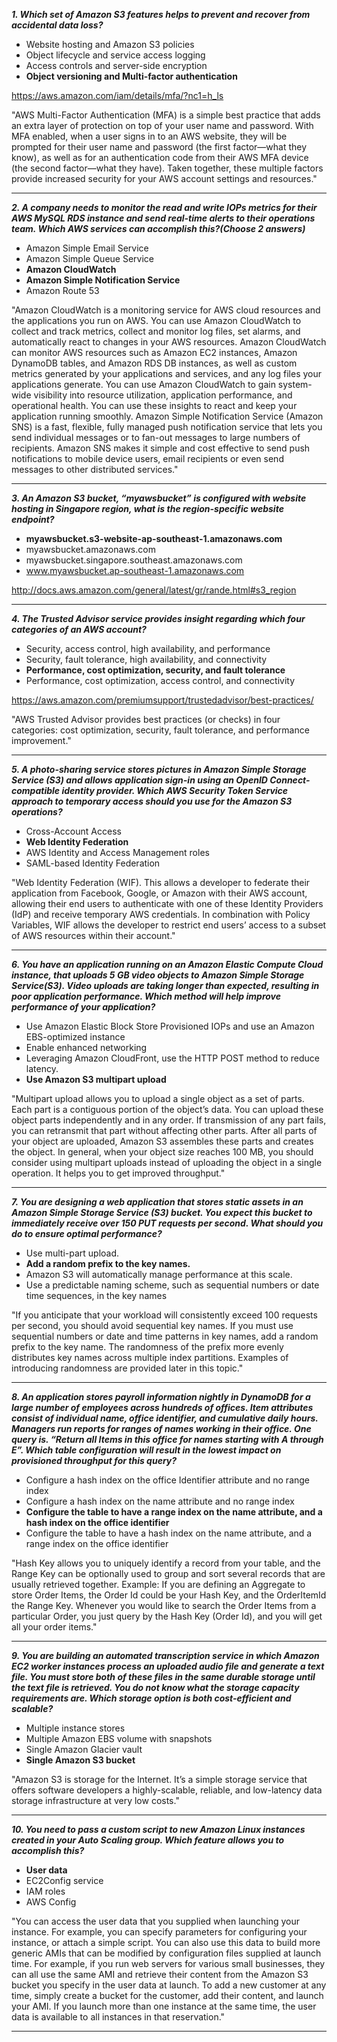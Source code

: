 **_1. Which set of Amazon S3 features helps to prevent and recover from accidental data loss?_**
 
- Website hosting and Amazon S3 policies
- Object lifecycle and service access logging
- Access controls and server-side encryption
- **Object versioning and Multi-factor authentication**

https://aws.amazon.com/iam/details/mfa/?nc1=h_ls

"AWS Multi-Factor Authentication (MFA) is a simple best practice that adds an extra layer of protection on top of your user name and password. 
With MFA enabled, when a user signs in to an AWS website, they will be prompted for their user name and password (the first factor—what they know),
 as well as for an authentication code from their AWS MFA device (the second factor—what they have). 
Taken together, these multiple factors provide increased security for your AWS account settings and resources."

---

**_2. A company needs to monitor the read and write IOPs metrics for their AWS MySQL RDS instance and send real-time alerts to their operations team. Which AWS services can accomplish this?(Choose 2 answers)_**
 
- Amazon Simple Email Service
- Amazon Simple Queue Service
- **Amazon CloudWatch**
- **Amazon Simple Notification Service**
- Amazon Route 53

"Amazon CloudWatch is a monitoring service for AWS cloud resources and the applications you run on AWS. You can use Amazon CloudWatch to collect and track metrics, collect and monitor log files, set alarms, and automatically react to changes in your AWS resources. 
Amazon CloudWatch can monitor AWS resources such as Amazon EC2 instances, Amazon DynamoDB tables, and Amazon RDS DB instances, as well as custom metrics generated by your applications and services, and any log files your applications generate. 
You can use Amazon CloudWatch to gain system-wide visibility into resource utilization, application performance, and operational health. You can use these insights to react and keep your application running smoothly.
Amazon Simple Notification Service (Amazon SNS) is a fast, flexible, fully managed push notification service that lets you send individual messages or to fan-out messages to large numbers of recipients. 
Amazon SNS makes it simple and cost effective to send push notifications to mobile device users, email recipients or even send messages to other distributed services."

---

**_3. An Amazon S3 bucket, “myawsbucket” is configured with website hosting in Singapore region, what is the region-specific website endpoint?_**

- **myawsbucket.s3-website-ap-southeast-1.amazonaws.com**
- myawsbucket.amazonaws.com
- myawsbucket.singapore.southeast.amazonaws.com
- www.myawsbucket.ap-southeast-1.amazonaws.com

http://docs.aws.amazon.com/general/latest/gr/rande.html#s3_region

---

**_4. The Trusted Advisor service provides insight regarding which four categories of an AWS account?_**

- Security, access control, high availability, and performance
- Security, fault tolerance, high availability, and connectivity
- **Performance, cost optimization, security, and fault tolerance**
- Performance, cost optimization, access control, and connectivity

https://aws.amazon.com/premiumsupport/trustedadvisor/best-practices/

"AWS Trusted Advisor provides best practices (or checks) in four categories: cost optimization, security, fault tolerance, and performance improvement."

---

**_5. A photo-sharing service stores pictures in Amazon Simple Storage Service (S3) and allows application sign-in using an OpenID Connect-compatible identity provider. Which AWS Security Token Service approach to temporary access should you use for the Amazon S3 operations?_**

- Cross-Account Access
- **Web Identity Federation**
- AWS Identity and Access Management roles
- SAML-based Identity Federation

"Web Identity Federation (WIF). This allows a developer to federate their application from Facebook, Google, or Amazon with their AWS account, allowing their end users to authenticate with one of these Identity Providers (IdP) and receive temporary AWS credentials.
 In combination with Policy Variables, WIF allows the developer to restrict end users’ access to a subset of AWS resources within their account."

---

**_6. You have an application running on an Amazon Elastic Compute Cloud instance, that uploads 5 GB video objects to Amazon Simple Storage Service(S3). 
Video uploads are taking longer than expected, resulting in poor application performance.
Which method will help improve performance of your application?_**
 
- Use Amazon Elastic Block Store Provisioned IOPs and use an Amazon EBS-optimized instance
- Enable enhanced networking
- Leveraging Amazon CloudFront, use the HTTP POST method to reduce latency.
- **Use Amazon S3 multipart upload**

"Multipart upload allows you to upload a single object as a set of parts. Each part is a contiguous portion of the object’s data. 
You can upload these object parts independently and in any order. If transmission of any part fails, you can retransmit that part without affecting other parts.
After all parts of your object are uploaded, Amazon S3 assembles these parts and creates the object.
In general, when your object size reaches 100 MB, you should consider using multipart uploads instead of uploading the object in a single operation. 
It helps you to get improved throughput."

---

**_7. You are designing a web application that stores static assets in an Amazon Simple Storage Service (S3) bucket.
You expect this bucket to immediately receive over 150 PUT requests per second. What should you do to ensure optimal performance?_**

- Use multi-part upload.
- **Add a random prefix to the key names.**
- Amazon S3 will automatically manage performance at this scale.
- Use a predictable naming scheme, such as sequential numbers or date time sequences, in the key names
 
"If you anticipate that your workload will consistently exceed 100 requests per second, you should avoid sequential key names. 
If you must use sequential numbers or date and time patterns in key names, add a random prefix to the key name.
The randomness of the prefix more evenly distributes key names across multiple index partitions. 
Examples of introducing randomness are provided later in this topic."

---

**_8. An application stores payroll information nightly in DynamoDB for a large number of employees across hundreds of offices.
Item attributes consist of individual name, office identifier, and cumulative daily hours. Managers run reports for ranges of names working in their office. 
One query is. “Return all Items in this office for names starting with A through E”.
Which table configuration will result in the lowest impact on provisioned throughput for this query?_**

- Configure a hash index on the office Identifier attribute and no range index
- Configure a hash index on the name attribute and no range index
- **Configure the table to have a range index on the name attribute, and a hash index on the office identifier**
- Configure the table to have a hash index on the name attribute, and a range index on the office identifier

"Hash Key allows you to uniquely identify a record from your table, and the Range Key can be optionally used to group and sort several records that are usually retrieved together.
Example: If you are defining an Aggregate to store Order Items, the Order Id could be your Hash Key, and the OrderItemId the Range Key.
Whenever you would like to search the Order Items from a particular Order, you just query by the Hash Key (Order Id), and you will get all your order items."

---

**_9. You are building an automated transcription service in which Amazon EC2 worker instances process an uploaded audio file and generate a text file. 
You must store both of these files in the same durable storage until the text file is retrieved. 
You do not know what the storage capacity requirements are. Which storage option is both cost-efficient and scalable?_**

- Multiple instance stores
- Multiple Amazon EBS volume with snapshots
- Single Amazon Glacier vault
- **Single Amazon S3 bucket**

"Amazon S3 is storage for the Internet. It’s a simple storage service that offers software developers a highly-scalable, reliable, and low-latency data storage infrastructure at very low costs."

---

**_10. You need to pass a custom script to new Amazon Linux instances created in your Auto Scaling group. Which feature allows you to accomplish this?_**

- **User data**
- EC2Config service
- IAM roles
- AWS Config

"You can access the user data that you supplied when launching your instance. For example, you can specify parameters for configuring your instance, or attach a simple script. 
You can also use this data to build more generic AMIs that can be modified by configuration files supplied at launch time. 
For example, if you run web servers for various small businesses, they can all use the same AMI and retrieve their content from the Amazon S3 bucket you specify in the user data at launch. 
To add a new customer at any time, simply create a bucket for the customer, add their content, and launch your AMI. 
If you launch more than one instance at the same time, the user data is available to all instances in that reservation."

---